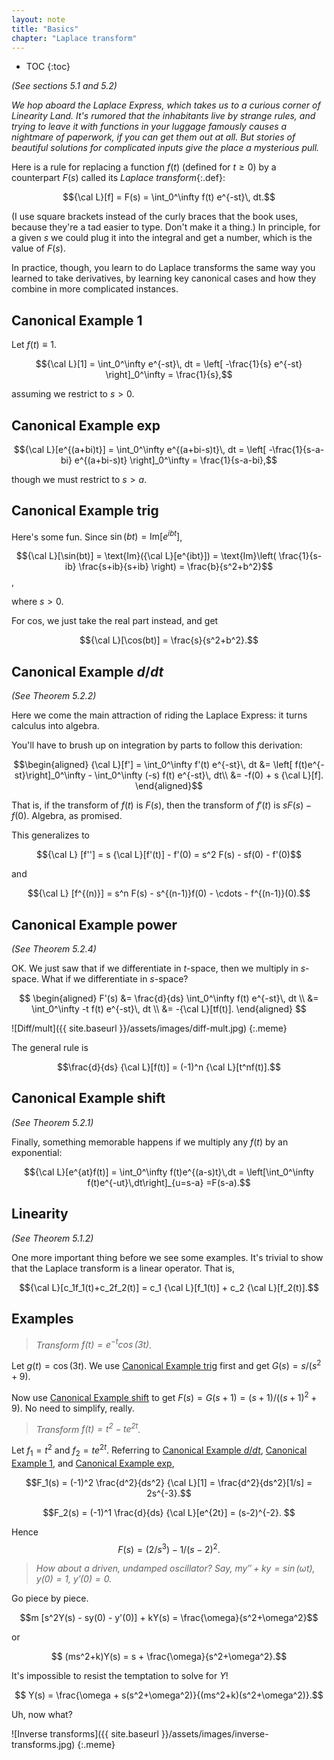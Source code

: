 ```yaml
---
layout: note
title: "Basics"
chapter: "Laplace transform"
---
```

* TOC
{:toc}

*(See sections 5.1 and 5.2)*

*We hop aboard the Laplace Express, which takes us to a curious corner of Linearity Land. It's rumored that the inhabitants live by strange rules, and trying to leave it with functions in your luggage famously causes a nightmare of paperwork, if you can get them out at all. But stories of beautiful solutions for complicated inputs give the place a mysterious pull.*

Here is a rule for replacing a function $f(t)$ (defined for $t\ge 0$) by a counterpart $F(s)$ called its *Laplace transform*{:.def}:

$${\cal L}[f] = F(s) = \int_0^\infty f(t) e^{-st}\, dt.$$

(I use square brackets instead of the curly braces that the book uses, because they're a tad easier to type. Don't make it a thing.) In principle, for a given $s$ we could plug it into the integral and get a number, which is the value of $F(s)$.

In practice, though, you learn to do Laplace transforms the same way you learned to take derivatives, by learning key canonical cases and how they combine in more complicated instances. 

## Canonical Example 1

Let $f(t)\equiv 1$. 

$${\cal L}[1] = \int_0^\infty e^{-st}\, dt = \left[ -\frac{1}{s} e^{-st} \right]_0^\infty = \frac{1}{s},$$

assuming we restrict to $s>0$. 

## Canonical Example exp

$${\cal L}[e^{(a+bi)t}] = \int_0^\infty e^{(a+bi-s)t}\, dt = \left[ -\frac{1}{s-a-bi} e^{(a+bi-s)t} \right]_0^\infty = \frac{1}{s-a-bi},$$

though we must restrict to $s>a$. 

## Canonical Example trig

Here's some fun. Since $\sin(bt) = \text{Im}[e^{ibt}]$, 

$${\cal L}[\sin(bt)] = \text{Im}({\cal L}[e^{ibt}]) = \text{Im}\left( \frac{1}{s-ib} \frac{s+ib}{s+ib} \right) = \frac{b}{s^2+b^2}$$,

where $s>0$. 

For cos, we just take the real part instead, and get

$${\cal L}[\cos(bt)] =  \frac{s}{s^2+b^2}.$$

## Canonical Example $d/dt$

*(See Theorem 5.2.2)*

Here we come the main attraction of riding the Laplace Express: it turns calculus into algebra. 

You'll have to brush up on integration by parts to follow this derivation:

$$\begin{aligned}
{\cal L}[f'] = \int_0^\infty f'(t) e^{-st}\, dt 
&= \left[ f(t)e^{-st}\right]_0^\infty - \int_0^\infty (-s) f(t) e^{-st}\, dt\\
    &= -f(0) + s {\cal L}[f].
\end{aligned}$$

That is, if the transform of $f(t)$ is $F(s)$, then the transform of $f'(t)$ is $sF(s)-f(0)$. Algebra, as promised.

This generalizes to 

$${\cal L} [f''] = s {\cal L}[f'(t)]  - f'(0) =   s^2 F(s) - sf(0) - f'(0)$$

and 

$${\cal L} [f^{(n)}] = s^n F(s) - s^{(n-1)}f(0) - \cdots - f^{(n-1)}(0).$$

## Canonical Example power

*(See Theorem 5.2.4)*

OK. We just saw that if we differentiate in $t$-space, then we multiply in $s$-space. What if we differentiate in $s$-space? 

$$
\begin{aligned}
F'(s) &= \frac{d}{ds} \int_0^\infty f(t) e^{-st}\, dt \\
&= \int_0^\infty -t f(t) e^{-st}\, dt \\
&= -{\cal L}[tf(t)].
\end{aligned}
$$

![Diff/mult]({{ site.baseurl }}/assets/images/diff-mult.jpg)
{:.meme}

The general rule is

$$\frac{d}{ds} {\cal L}[f(t)] = (-1)^n {\cal L}[t^nf(t)].$$


## Canonical Example shift

*(See Theorem 5.2.1)*

Finally, something memorable happens if we multiply any $f(t)$ by an exponential: 

$${\cal L}[e^{at}f(t)] = \int_0^\infty f(t)e^{(a-s)t}\,dt = \left[\int_0^\infty f(t)e^{-ut}\,dt\right]_{u=s-a} =F(s-a).$$

## Linearity

*(See Theorem 5.1.2)*

One more important thing before we see some examples. It's trivial to show that the Laplace transform is a linear operator. That is,

$${\cal L}[c_1f_1(t)+c_2f_2(t)] = c_1 {\cal L}[f_1(t)] + c_2 {\cal L}[f_2(t)].$$

## Examples

> *Transform $f(t)=e^{-t}\cos(3t)$.*

Let $g(t) = \cos(3t)$. We use [Canonical Example trig](#canonical-example-trig) first and get $G(s) = s/(s^2+9)$. 

Now use [Canonical Example shift](#canonical-example-shift) to get $F(s) = G(s+1) = (s+1)/((s+1)^2+9)$. No need to simplify, really.  

> *Transform $f(t)=t^2-te^{2t}$.*

Let $f_1=t^2$ and $f_2=te^{2t}$. Referring to [Canonical Example $d/dt$](#canonical-example-ddt), [Canonical Example 1](#canonical-example-1), and
[Canonical Example exp](#canonical-example-exp),

$$F_1(s) = (-1)^2 \frac{d^2}{ds^2} {\cal L}[1] = \frac{d^2}{ds^2}[1/s] = 2s^{-3}.$$

$$F_2(s) = (-1)^1 \frac{d}{ds} {\cal L}[e^{2t}] = (s-2)^{-2}. $$

Hence $$F(s) = (2/s^3) - 1/(s-2)^2.$$

> *How about a driven, undamped oscillator? Say, $my'' + ky = \sin(\omega t)$, $y(0)=1$, $y'(0)=0$.*

Go piece by piece.

$$m [s^2Y(s) - sy(0) - y'(0)] + kY(s) = \frac{\omega}{s^2+\omega^2}$$

or

$$ (ms^2+k)Y(s) = s  + \frac{\omega}{s^2+\omega^2}.$$

It's impossible to resist the temptation to solve for $Y$!

$$ Y(s) = \frac{\omega + s(s^2+\omega^2)}{(ms^2+k)(s^2+\omega^2)}.$$

Uh, now what?

![Inverse transforms]({{ site.baseurl }}/assets/images/inverse-transforms.jpg)
{:.meme}
